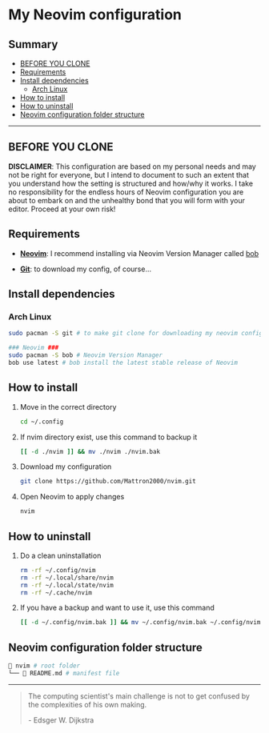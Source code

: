 # My Neovim configuration <!-- omit in toc -->

## Summary <!-- omit in toc -->

- [BEFORE YOU CLONE](#before-you-clone)
- [Requirements](#requirements)
- [Install dependencies](#install-dependencies)
  - [Arch Linux](#arch-linux)
- [How to install](#how-to-install)
- [How to uninstall](#how-to-uninstall)
- [Neovim configuration folder structure](#neovim-configuration-folder-structure)

---

## BEFORE YOU CLONE

**DISCLAIMER**: This configuration are based on my personal needs and may not be right for everyone, but I intend to document to such an extent that you understand how the setting is structured and how/why it works. I take no responsibility for the endless hours of Neovim configuration you are about to embark on and the unhealthy bond that you will form with your editor. Proceed at your own risk!

## Requirements

- [**Neovim**][neovim]: I recommend installing via Neovim Version Manager called [bob][bob]

[neovim]: https://github.com/neovim/neovim/wiki/Installing-Neovim#install-from-package
[bob]: https://github.com/MordechaiHadad/bob#install-with-pacman

- [**Git**][git]: to download my config, of course...

[git]: https://git-scm.com/

## Install dependencies

### Arch Linux

```bash
sudo pacman -S git # to make git clone for downloading my neovim configuration

### Neovim ###
sudo pacman -S bob # Neovim Version Manager
bob use latest # bob install the latest stable release of Neovim
```

## How to install

1. Move in the correct directory

    ```bash
    cd ~/.config
    ```

2. If nvim directory exist, use this command to backup it

    ```bash
    [[ -d ./nvim ]] && mv ./nvim ./nvim.bak
    ```

3. Download my configuration

    ```bash
    git clone https://github.com/Mattron2000/nvim.git
    ```

4. Open Neovim to apply changes

    ```bash
    nvim
    ```

## How to uninstall

1. Do a clean uninstallation

    ```bash
    rm -rf ~/.config/nvim
    rm -rf ~/.local/share/nvim
    rm -rf ~/.local/state/nvim
    rm -rf ~/.cache/nvim
    ```

2. If you have a backup and want to use it, use this command

    ```bash
    [[ -d ~/.config/nvim.bak ]] && mv ~/.config/nvim.bak ~/.config/nvim
    ```

## Neovim configuration folder structure

```bash
📁 nvim # root folder
└── 📖 README.md # manifest file
```

---

> The computing scientist's main challenge is not to get confused by the complexities of his own making.
>
> \- Edsger W. Dijkstra
